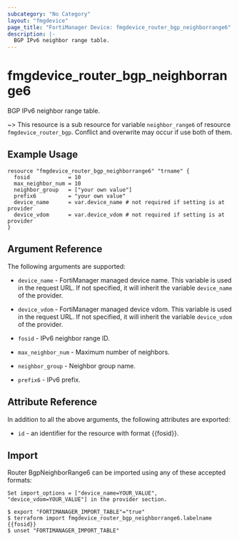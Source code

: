 ```yaml
---
subcategory: "No Category"
layout: "fmgdevice"
page_title: "FortiManager Device: fmgdevice_router_bgp_neighborrange6"
description: |-
  BGP IPv6 neighbor range table.
---
```


# fmgdevice_router_bgp_neighborrange6
BGP IPv6 neighbor range table.

~> This resource is a sub resource for variable `neighbor_range6` of resource `fmgdevice_router_bgp`. Conflict and overwrite may occur if use both of them.



## Example Usage

```hcl
resource "fmgdevice_router_bgp_neighborrange6" "trname" {
  fosid            = 10
  max_neighbor_num = 10
  neighbor_group   = ["your own value"]
  prefix6          = "your own value"
  device_name      = var.device_name # not required if setting is at provider
  device_vdom      = var.device_vdom # not required if setting is at provider
}
```

## Argument Reference


The following arguments are supported:

* `device_name` - FortiManager managed device name. This variable is used in the request URL. If not specified, it will inherit the variable `device_name` of the provider.
* `device_vdom` - FortiManager managed device vdom. This variable is used in the request URL. If not specified, it will inherit the variable `device_vdom` of the provider.

* `fosid` - IPv6 neighbor range ID.
* `max_neighbor_num` - Maximum number of neighbors.
* `neighbor_group` - Neighbor group name.
* `prefix6` - IPv6 prefix.


## Attribute Reference

In addition to all the above arguments, the following attributes are exported:
* `id` - an identifier for the resource with format {{fosid}}.

## Import

Router BgpNeighborRange6 can be imported using any of these accepted formats:
```
Set import_options = ["device_name=YOUR_VALUE", "device_vdom=YOUR_VALUE"] in the provider section.

$ export "FORTIMANAGER_IMPORT_TABLE"="true"
$ terraform import fmgdevice_router_bgp_neighborrange6.labelname {{fosid}}
$ unset "FORTIMANAGER_IMPORT_TABLE"
```

